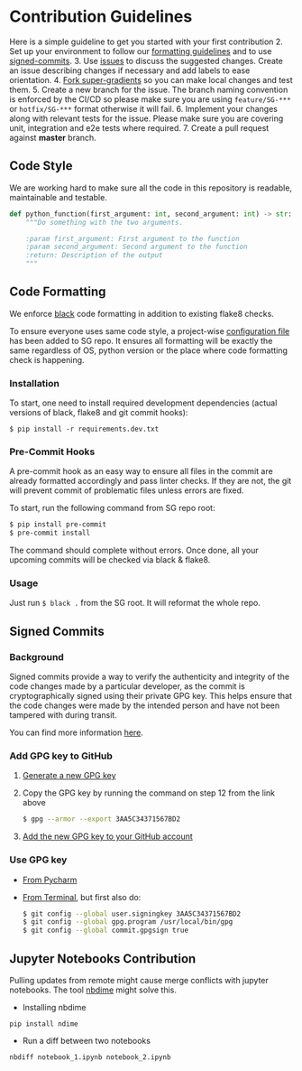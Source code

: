 # Contribution Guidelines

Here is a simple guideline to get you started with your first contribution
2. Set up your environment to follow our [formatting guidelines](#code-formatting) and to use [signed-commits](#signed-commits).
3. Use [issues](https://github.com/Deci-AI/super-gradients/issues) to discuss the suggested changes. Create an issue describing changes if necessary and add labels to ease orientation.
4. [Fork super-gradients](https://help.github.com/articles/fork-a-repo/) so you can make local changes and test them.
5. Create a new branch for the issue. The branch naming convention is enforced by the CI/CD so please make sure you are using `feature/SG-***` or `hotfix/SG-***` format otherwise it will fail.
6. Implement your changes along with relevant tests for the issue. Please make sure you are covering unit, integration and e2e tests where required.
7. Create a pull request against <b>master</b> branch.



## Code Style

We are working hard to make sure all the code in this repository is readable, maintainable and testable.
```python
def python_function(first_argument: int, second_argument: int) -> str:
    """Do something with the two arguments.

    :param first_argument: First argument to the function
    :param second_argument: Second argument to the function
    :return: Description of the output
    """
```




## Code Formatting

We enforce [black](https://github.com/psf/black) code formatting in addition to existing flake8 checks. 

To ensure everyone uses same code style, a project-wise [configuration file](https://github.com/Deci-AI/super-gradients/blob/master/pyproject.toml) has been added to SG repo. It ensures all formatting will be exactly the same regardless of OS, python version or the place where code formatting check is happening. 

### Installation

To start, one need to install required development dependencies (actual versions of black, flake8 and git commit hooks):

`$ pip install -r requirements.dev.txt`

### Pre-Commit Hooks

A pre-commit hook as an easy way to ensure all files in the commit are already formatted accordingly and pass linter checks. If they are not, the git will prevent commit of problematic files unless errors are fixed.

To start, run the following command from SG repo root:
```bash
$ pip install pre-commit
$ pre-commit install
```

The command should complete without errors. Once done, all your upcoming commits will be checked via black & flake8. 

### Usage

Just run ```$ black .``` from the SG root. It will reformat the whole repo.




## Signed Commits

### Background

Signed commits provide a way to verify the authenticity and integrity of the code changes made by a particular developer, as the commit is cryptographically signed using their private GPG key. This helps ensure that the code changes were made by the intended person and have not been tampered with during transit.

You can find more information [here](https://withblue.ink/2020/05/17/how-and-why-to-sign-git-commits.html).

### Add GPG key to GitHub

1. [Generate a new GPG key](https://docs.github.com/en/authentication/managing-commit-signature-verification/generating-a-new-gpg-key) 
2. Copy the GPG key by running the command on step 12 from the link above
    
    ```bash
    $ gpg --armor --export 3AA5C34371567BD2
    ```
    
3. [Add the new GPG key to your GitHub account](https://docs.github.com/en/authentication/managing-commit-signature-verification/adding-a-new-gpg-key-to-your-github-account)

### Use GPG key

- [From Pycharm](https://www.jetbrains.com/help/pycharm/set-up-GPG-commit-signing.html#enable-commit-signing)
- [From Terminal](https://docs.github.com/en/authentication/managing-commit-signature-verification/signing-commits), but first also do:
    
    ```bash
    $ git config --global user.signingkey 3AA5C34371567BD2
    $ git config --global gpg.program /usr/local/bin/gpg
    $ git config --global commit.gpgsign true
    ```


## Jupyter Notebooks Contribution

Pulling updates from remote might cause merge conflicts with jupyter notebooks. The tool [nbdime](https://nbdime.readthedocs.io/en/latest/) might solve this.
* Installing nbdime
```
pip install ndime
```
* Run a diff between two notebooks
```
nbdiff notebook_1.ipynb notebook_2.ipynb
```
